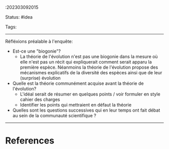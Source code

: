 :202303092015

Status: #idea

Tags:

---

Réfléxions préalable à l'enquête:
- Est-ce une "biogonie"? 
	- La théorie de l'évolution n'est pas une biogonie dans la mesure où elle n'est pas un récit qui expliquerait comment serait apparu la première espèce. Néanmoins la théorie de l'évolution propose des mécanismes explicatifs de la diversité des espèces ainsi que de leur (surprise) évolution
- Quelle est la théorie communément acquise avant la théorie de l'évolution?
	- L'idéal serait de résumer en quelques points / voir formuler en style cahier des charges
	- Identifier les points qui mettraient en défaut la théorie
- Quelles sont les questions successives qui en leur temps ont fait débat au sein de la communauté scientifique ?


---
# References